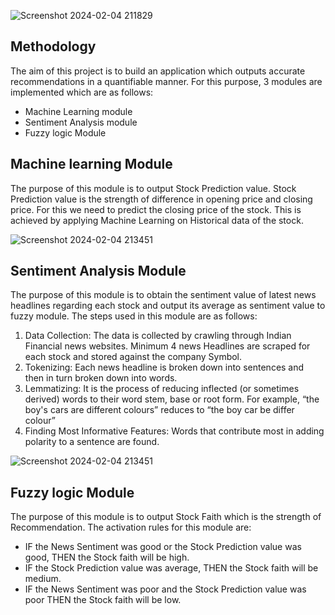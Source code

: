 

![Screenshot 2024-02-04 211829](https://github.com/jainrishi601/Real_Time_Market_Insights/assets/128663753/081e36bb-0205-4794-9a7a-f9751352eab8)


## Methodology
The aim of this project is to build an application which outputs accurate 
recommendations in a quantifiable manner. For this purpose, 3 modules are 
implemented which are as follows:
- Machine Learning module
- Sentiment Analysis module
- Fuzzy logic Module

## Machine learning Module 
The purpose of this module is to output Stock Prediction value. Stock Prediction 
value is the strength of difference in opening price and closing price. For this we need 
to predict the closing price of the stock. This is achieved by applying Machine 
Learning on Historical data of the stock.

![Screenshot 2024-02-04 213451](https://github.com/jainrishi601/Real_Time_Market_Insights/assets/128663753/fac93b60-4dd1-43a7-b7b2-afdfa0908aad)

## Sentiment Analysis Module 
The purpose of this module is to obtain the sentiment value of latest news headlines 
regarding each stock and output its average as sentiment value to fuzzy module.
The steps used in this module are as follows:
1. Data Collection:
The data is collected by crawling through Indian Financial news websites. Minimum 4 news Headlines are scraped for each stock and stored against the company Symbol.
2. Tokenizing:
Each news headline is broken down into sentences and then in turn broken down into words.
3. Lemmatizing:
It is the process of reducing inflected (or sometimes derived) words to 
their word stem, base or root form. For example, “the boy's cars are 
different colours” reduces to “the boy car be differ colour”
4. Finding Most Informative Features:
Words that contribute most in adding polarity to a sentence are found.

![Screenshot 2024-02-04 213451](https://github.com/jainrishi601/Real_Time_Market_Insights/assets/128663753/cb5706ee-6d7b-4390-bf67-4007038501a0)

## Fuzzy logic Module
The purpose of this module is to output Stock Faith which is the strength of 
Recommendation. 
The activation rules for this module are:
- IF the News Sentiment was good or the Stock Prediction value was good, 
THEN the Stock faith will be high.
- IF the Stock Prediction value was average, THEN the Stock faith will be 
medium.
- IF the News Sentiment was poor and the Stock Prediction value was poor 
THEN the Stock faith will be low.






